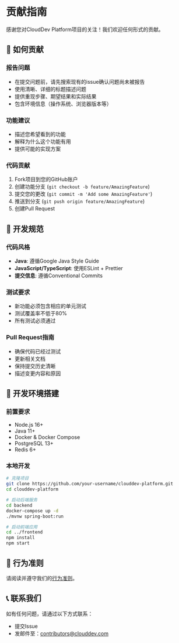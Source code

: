 # 贡献指南

感谢您对CloudDev Platform项目的关注！我们欢迎任何形式的贡献。

## 🤝 如何贡献

### 报告问题
- 在提交问题前，请先搜索现有的issue确认问题尚未被报告
- 使用清晰、详细的标题描述问题
- 提供重现步骤、期望结果和实际结果
- 包含环境信息（操作系统、浏览器版本等）

### 功能建议
- 描述您希望看到的功能
- 解释为什么这个功能有用
- 提供可能的实现方案

### 代码贡献
1. Fork项目到您的GitHub账户
2. 创建功能分支 (`git checkout -b feature/AmazingFeature`)
3. 提交您的更改 (`git commit -m 'Add some AmazingFeature'`)
4. 推送到分支 (`git push origin feature/AmazingFeature`)
5. 创建Pull Request

## 📝 开发规范

### 代码风格
- **Java**: 遵循Google Java Style Guide
- **JavaScript/TypeScript**: 使用ESLint + Prettier
- **提交信息**: 遵循Conventional Commits

### 测试要求
- 新功能必须包含相应的单元测试
- 测试覆盖率不低于80%
- 所有测试必须通过

### Pull Request指南
- 确保代码已经过测试
- 更新相关文档
- 保持提交历史清晰
- 描述变更内容和原因

## 🚀 开发环境搭建

### 前置要求
- Node.js 16+
- Java 11+
- Docker & Docker Compose
- PostgreSQL 13+
- Redis 6+

### 本地开发
```bash
# 克隆项目
git clone https://github.com/your-username/clouddev-platform.git
cd clouddev-platform

# 启动后端服务
cd backend
docker-compose up -d
./mvnw spring-boot:run

# 启动前端应用
cd ../frontend
npm install
npm start
```

## 📜 行为准则

请阅读并遵守我们的[行为准则](CODE_OF_CONDUCT.md)。

## 📞 联系我们

如有任何问题，请通过以下方式联系：
- 提交Issue
- 发邮件至：contributors@clouddev.com